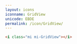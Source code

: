 ```yaml
---
layout: icons
iconname: GridView
unicode: EBDE
permalink: /icon/GridView/
---
```


``` html
<i class="mi mi-GridView"></i>
```
